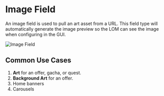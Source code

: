 # Image Field

An image field is used to pull an art asset from a URL. This field type will automatically generate the image preview so the LOM can see the image when configuring in the GUI.

![Image Field](/img/image-field.png)

## Common Use Cases

1. **Art** for an offer, gacha, or quest.
2. **Background Art** for an offer.
3. Home banners
4. Carousels
